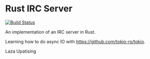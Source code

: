 # Rust IRC Server

[![Build
Status](https://travis-ci.org/lazau/rust-irc-server.svg?branch=master)](https://travis-ci.org/lazau/rust-irc-server)

An implementation of an IRC server in Rust.

Learning how to do async IO with https://github.com/tokio-rs/tokio.

Laza Upatising
